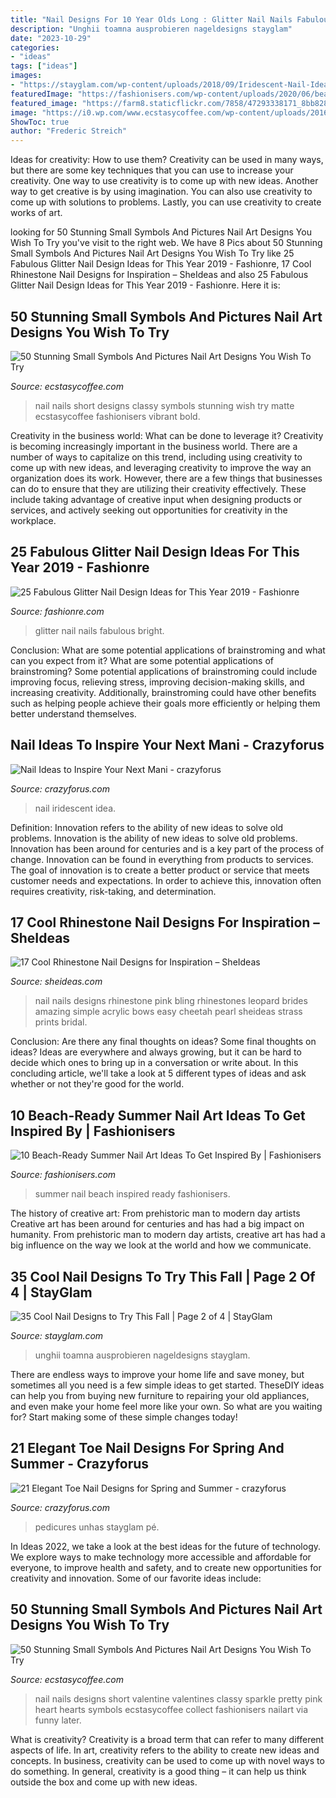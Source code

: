 ```yaml
---
title: "Nail Designs For 10 Year Olds Long : Glitter Nail Nails Fabulous Bright"
description: "Unghii toamna ausprobieren nageldesigns stayglam"
date: "2023-10-29"
categories:
- "ideas"
tags: ["ideas"]
images:
- "https://stayglam.com/wp-content/uploads/2018/09/Iridescent-Nail-Idea.jpg"
featuredImage: "https://fashionisers.com/wp-content/uploads/2020/06/beach-ready-summer-nail-art-main-image.jpg"
featured_image: "https://farm8.staticflickr.com/7858/47293338171_8bb8287b68_o.jpg"
image: "https://i0.wp.com/www.ecstasycoffee.com/wp-content/uploads/2016/10/Hearts-Nail-Design.jpg?resize=600%2C600&amp;ssl=1"
ShowToc: true
author: "Frederic Streich"
---
```



Ideas for creativity: How to use them?
Creativity can be used in many ways, but there are some key techniques that you can use to increase your creativity. One way to use creativity is to come up with new ideas. Another way to get creative is by using imagination. You can also use creativity to come up with solutions to problems. Lastly, you can use creativity to create works of art.

	

		
looking for 50 Stunning Small Symbols And Pictures Nail Art Designs You Wish To Try you've visit to the right web. We have 8 Pics about 50 Stunning Small Symbols And Pictures Nail Art Designs You Wish To Try like 25 Fabulous Glitter Nail Design Ideas for This Year 2019 - Fashionre, 17 Cool Rhinestone Nail Designs for Inspiration – SheIdeas and also 25 Fabulous Glitter Nail Design Ideas for This Year 2019 - Fashionre. Here it is:
		
    
## 50 Stunning Small Symbols And Pictures Nail Art Designs You Wish To Try

<img loading=lazy src="https://i2.wp.com/www.ecstasycoffee.com/wp-content/uploads/2016/10/Bold-and-Vibrant-Nail-Design.jpg?resize=600%2C600&amp;ssl=1" onerror="this.onerror=null;this.src='https://tse1.mm.bing.net/th?id=OIP.hObVS5XffSXlmDyF7gy0ngHaHa&amp;pid=15.1';" alt="50 Stunning Small Symbols And Pictures Nail Art Designs You Wish To Try">

_Source: ecstasycoffee.com_

>nail nails short designs classy symbols stunning wish try matte ecstasycoffee fashionisers vibrant bold. 

	

Creativity in the business world: What can be done to leverage it?
Creativity is becoming increasingly important in the business world. There are a number of ways to capitalize on this trend, including using creativity to come up with new ideas, and leveraging creativity to improve the way an organization does its work. However, there are a few things that businesses can do to ensure that they are utilizing their creativity effectively. These include taking advantage of creative input when designing products or services, and actively seeking out opportunities for creativity in the workplace.

    
## 25 Fabulous Glitter Nail Design Ideas For This Year 2019 - Fashionre

<img loading=lazy src="https://farm8.staticflickr.com/7858/47293338171_8bb8287b68_o.jpg" onerror="this.onerror=null;this.src='https://tse3.mm.bing.net/th?id=OIP.8BtJdqBdaxHJgrY_Xbe9GgHaKN&amp;pid=15.1';" alt="25 Fabulous Glitter Nail Design Ideas for This Year 2019 - Fashionre">

_Source: fashionre.com_

>glitter nail nails fabulous bright. 

	

Conclusion: What are some potential applications of brainstroming and what can you expect from it?
What are some potential applications of brainstroming?
Some potential applications of brainstroming could include improving focus, relieving stress, improving decision-making skills, and increasing creativity. Additionally, brainstroming could have other benefits such as helping people achieve their goals more efficiently or helping them better understand themselves.

    
## Nail Ideas To Inspire Your Next Mani - Crazyforus

<img loading=lazy src="https://stayglam.com/wp-content/uploads/2018/09/Iridescent-Nail-Idea.jpg" onerror="this.onerror=null;this.src='https://tse3.mm.bing.net/th?id=OIP.QpNJU83S1EGFtH3GLPnt0gHaHa&amp;pid=15.1';" alt="Nail Ideas to Inspire Your Next Mani - crazyforus">

_Source: crazyforus.com_

>nail iridescent idea. 

	

Definition: Innovation refers to the ability of new ideas to solve old problems.
Innovation is the ability of new ideas to solve old problems. Innovation has been around for centuries and is a key part of the process of change. Innovation can be found in everything from products to services. The goal of innovation is to create a better product or service that meets customer needs and expectations. In order to achieve this, innovation often requires creativity, risk-taking, and determination.

    
## 17 Cool Rhinestone Nail Designs For Inspiration – SheIdeas

<img loading=lazy src="https://www.sheideas.com/wp-content/uploads/2016/10/Amazing-Rhinestone-Nails-Art-Designs-for-Brides.jpg" onerror="this.onerror=null;this.src='https://tse1.mm.bing.net/th?id=OIP.gxU0iRntDUnMuDNK0MiqMQHaG7&amp;pid=15.1';" alt="17 Cool Rhinestone Nail Designs for Inspiration – SheIdeas">

_Source: sheideas.com_

>nail nails designs rhinestone pink bling rhinestones leopard brides amazing simple acrylic bows easy cheetah pearl sheideas strass prints bridal. 

	

Conclusion: Are there any final thoughts on ideas?
Some final thoughts on ideas? Ideas are everywhere and always growing, but it can be hard to decide which ones to bring up in a conversation or write about. In this concluding article, we'll take a look at 5 different types of ideas and ask whether or not they're good for the world.

    
## 10 Beach-Ready Summer Nail Art Ideas To Get Inspired By | Fashionisers

<img loading=lazy src="https://fashionisers.com/wp-content/uploads/2020/06/beach-ready-summer-nail-art-main-image.jpg" onerror="this.onerror=null;this.src='https://tse3.mm.bing.net/th?id=OIP.QGaW4SRsg92-aRgSy8x_ugHaEK&amp;pid=15.1';" alt="10 Beach-Ready Summer Nail Art Ideas To Get Inspired By | Fashionisers">

_Source: fashionisers.com_

>summer nail beach inspired ready fashionisers. 

	

The history of creative art: From prehistoric man to modern day artists
Creative art has been around for centuries and has had a big impact on humanity. From prehistoric man to modern day artists, creative art has had a big influence on the way we look at the world and how we communicate.

    
## 35 Cool Nail Designs To Try This Fall | Page 2 Of 4 | StayGlam

<img loading=lazy src="https://stayglam.com/wp-content/uploads/2015/08/10693287_294545597411881_1691671569_n.jpg" onerror="this.onerror=null;this.src='https://tse1.mm.bing.net/th?id=OIP.pCULlC0_CAf6ROVYwFh35wHaHa&amp;pid=15.1';" alt="35 Cool Nail Designs to Try This Fall | Page 2 of 4 | StayGlam">

_Source: stayglam.com_

>unghii toamna ausprobieren nageldesigns stayglam. 

	

There are endless ways to improve your home life and save money, but sometimes all you need is a few simple ideas to get started. TheseDIY ideas can help you from buying new furniture to repairing your old appliances, and even make your home feel more like your own. So what are you waiting for? Start making some of these simple changes today!

    
## 21 Elegant Toe Nail Designs For Spring And Summer - Crazyforus

<img loading=lazy src="https://i2.wp.com/stayglam.com/wp-content/uploads/2018/03/Chic-White-Toe-Nails-with-Gems.jpg?resize=620%2C620&amp;ssl=1" onerror="this.onerror=null;this.src='https://tse1.mm.bing.net/th?id=OIP.aXBalfR0sw2XQcJZU70bWwHaHa&amp;pid=15.1';" alt="21 Elegant Toe Nail Designs for Spring and Summer - crazyforus">

_Source: crazyforus.com_

>pedicures unhas stayglam pé. 

	

In Ideas 2022, we take a look at the best ideas for the future of technology. We explore ways to make technology more accessible and affordable for everyone, to improve health and safety, and to create new opportunities for creativity and innovation. Some of our favorite ideas include: 

    
## 50 Stunning Small Symbols And Pictures Nail Art Designs You Wish To Try

<img loading=lazy src="https://i0.wp.com/www.ecstasycoffee.com/wp-content/uploads/2016/10/Hearts-Nail-Design.jpg?resize=600%2C600&amp;ssl=1" onerror="this.onerror=null;this.src='https://tse2.mm.bing.net/th?id=OIP.zf01jJAmFDVsIyNo-EEkmQHaHa&amp;pid=15.1';" alt="50 Stunning Small Symbols And Pictures Nail Art Designs You Wish To Try">

_Source: ecstasycoffee.com_

>nail nails designs short valentine valentines classy sparkle pretty pink heart hearts symbols ecstasycoffee collect fashionisers nailart via funny later. 

	

What is creativity?
Creativity is a broad term that can refer to many different aspects of life. In art, creativity refers to the ability to create new ideas and concepts. In business, creativity can be used to come up with novel ways to do something. In general, creativity is a good thing – it can help us think outside the box and come up with new ideas.

